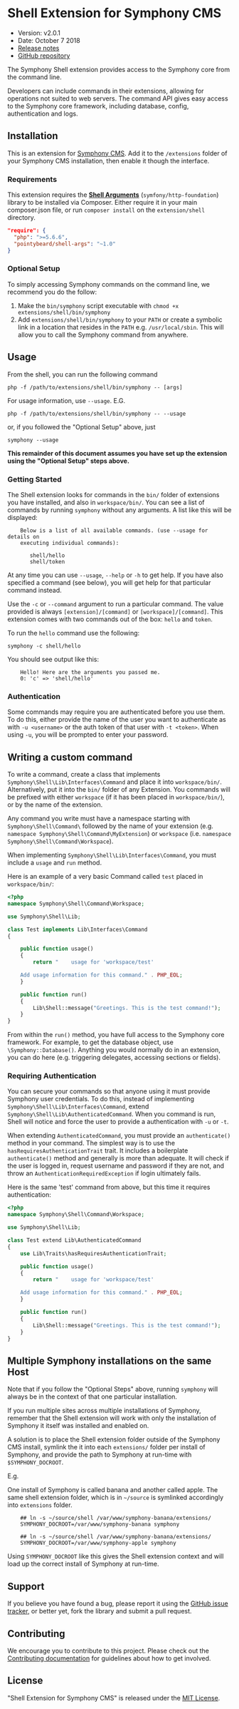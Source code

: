# Shell Extension for Symphony CMS

- Version: v2.0.1
- Date: October 7 2018
- [Release notes](https://github.com/pointybeard/shell/blob/master/CHANGELOG.md)
- [GitHub repository](https://github.com/pointybeard/shell)

The Symphony Shell extension provides access to the Symphony core from the command line.

Developers can include commands in their extensions, allowing for operations not suited
to web servers. The command API gives easy access to the Symphony core framework, including database, config, authentication and logs.

## Installation

This is an extension for [Symphony CMS](http://getsymphony.com). Add it to the `/extensions` folder of your Symphony CMS installation, then enable it though the interface.

### Requirements

This extension requires the **[Shell Arguments](https://github.com/pointybeard/shellargs)** (`symfony/http-foundation`) library to be installed via Composer. Either require it in your main composer.json file, or run `composer install` on the `extension/shell` directory.

```json
"require": {
  "php": ">=5.6.6",
  "pointybeard/shell-args": "~1.0"
}
```

### Optional Setup

To simply accessing Symphony commands on the command line, we recommend you do the follow:

1. Make the `bin/symphony` script executable with `chmod +x extensions/shell/bin/symphony`
2. Add `extensions/shell/bin/symphony` to your `PATH` or create a symbolic link in a location that resides in the `PATH` e.g. `/usr/local/sbin`. This will allow you to call the Symphony command from anywhere.

## Usage

From the shell, you can run the following command

    php -f /path/to/extensions/shell/bin/symphony -- [args]

For usage information, use `--usage`. E.G.

    php -f /path/to/extensions/shell/bin/symphony -- --usage

or, if you followed the "Optional Setup" above, just

    symphony --usage

**This remainder of this document assumes you have set up the extension using the "Optional Setup" steps above.**

### Getting Started

The Shell extension looks for commands in the `bin/` folder of extensions you have installed, and also in `workspace/bin/`. You can see a list of commands by running `symphony` without any arguments. A list like this will be displayed:
```
    Below is a list of all available commands. (use --usage for details on
    executing individual commands):

       shell/hello
       shell/token
```
At any time you can use `--usage`, `--help` or `-h` to get help. If you have also specified a command (see below), you will get help for that particular command instead.

Use the `-c` or `--command` argument to run a particular command. The value provided is always `[extension]/[command]` or `[workspace]/[command]`. This extension comes with two commands out of the box: `hello` and `token`.

To run the `hello` command use the following:

    symphony -c shell/hello

You should see output like this:
```
    Hello! Here are the arguments you passed me.
    0: 'c' => 'shell/hello'
```
### Authentication

Some commands may require you are authenticated before you use them. To do this, either provide the name of the user you want to authenticate as with `-u <username>` or the auth token of that user with `-t <token>`. When using `-u`, you will be prompted to enter your password.

## Writing a custom command

To write a command, create a class that implements `Symphony\Shell\Lib\Interfaces\Command` and place it into `workspace/bin/`. Alternatively, put it into the `bin/` folder of any Extension. You commands will be prefixed with either `workspace` (if it has been placed in `workspace/bin/`), or by the name of the extension.

Any command you write must have a namespace starting with `Symphony\Shell\Command\` followed by the name of your extension (e.g. `namespace Symphony\Shell\Command\MyExtension`) or `workspace` (i.e. `namespace Symphony\Shell\Command\Workspace`).

When implementing `Symphony\Shell\Lib\Interfaces\Command`, you must include a `usage` and `run` method.

Here is an example of a very basic Command called `test` placed in `workspace/bin/`:

```php
<?php
namespace Symphony\Shell\Command\Workspace;

use Symphony\Shell\Lib;

class Test implements Lib\Interfaces\Command
{

    public function usage()
    {
        return "    usage for 'workspace/test'

    Add usage information for this command." . PHP_EOL;
    }

    public function run()
    {
        Lib\Shell::message("Greetings. This is the test command!");
    }
}
```

From within the `run()` method, you have full access to the Symphony core framework. For example, to get the database object, use `\Symphony::Database()`. Anything you would normally do in an extension, you can do here (e.g. triggering delegates, accessing sections or fields).

### Requiring Authentication

You can secure your commands so that anyone using it must provide Symphony user credentials. To do this, instead of implementing `Symphony\Shell\Lib\Interfaces\Command`, extend `Symphony\Shell\Lib\AuthenticatedCommand`. When you command is run, Shell will notice and force the user to provide a authentication with `-u` or `-t`.

When extending `AuthenticatedCommand`, you must provide an `authenticate()` method in your command. The simplest way is to use the `hasRequiresAuthenticationTrait` trait. It includes a boilerplate `authenticate()` method and generally is more than adequate. It will check if the user is logged in, request username and password if they are not, and throw an `AuthenticationRequiredException` if login ultimately fails.

Here is the same 'test' command from above, but this time it requires authentication:

```php
<?php
namespace Symphony\Shell\Command\Workspace;

use Symphony\Shell\Lib;

class Test extend Lib\AuthenticatedCommand
{
    use Lib\Traits\hasRequiresAuthenticationTrait;

    public function usage()
    {
        return "    usage for 'workspace/test'

    Add usage information for this command." . PHP_EOL;
    }

    public function run()
    {
        Lib\Shell::message("Greetings. This is the test command!");
    }
}
```

## Multiple Symphony installations on the same Host

Note that if you follow the "Optional Steps" above, running `symphony` will always be in the context of that one particular installation.

If you run multiple sites across multiple installations of Symphony, remember that the Shell extension will work with only the installation of Symphony it itself was installed and enabled on.

A solution is to place the Shell extension folder outside of the Symphony CMS install, symlink the it into each `extensions/` folder per install of Symphony, and provide the  path to Symphony at run-time with `$SYMPHONY_DOCROOT`.

E.g.

One install of Symphony is called banana and another called apple. The same shell extension folder, which is in `~/source` is symlinked accordingly into `extensions` folder.
```
    ## ln -s ~/source/shell /var/www/symphony-banana/extensions/
    SYMPHONY_DOCROOT=/var/www/symphony-banana symphony

    ## ln -s ~/source/shell /var/www/symphony-banana/extensions/
    SYMPHONY_DOCROOT=/var/www/symphony-apple symphony
```

Using `SYMPHONY_DOCROOT` like this gives the Shell extension context and will load up the correct install of Symphony at run-time.

## Support

If you believe you have found a bug, please report it using the [GitHub issue tracker](https://github.com/pointybeard/shell/issues),
or better yet, fork the library and submit a pull request.

## Contributing

We encourage you to contribute to this project. Please check out the [Contributing documentation](https://github.com/pointybeard/shell/blob/master/CONTRIBUTING.md) for guidelines about how to get involved.

## License

"Shell Extension for Symphony CMS" is released under the [MIT License](http://www.opensource.org/licenses/MIT).
